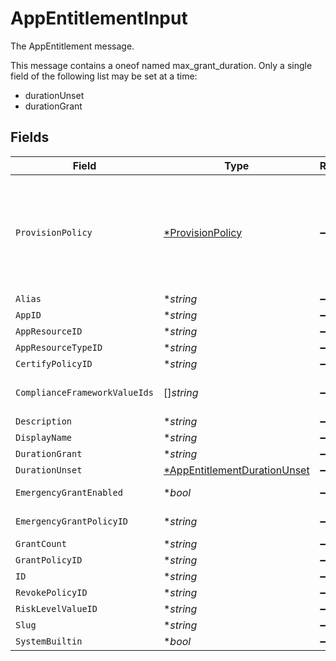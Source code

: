 # AppEntitlementInput

The AppEntitlement message.

This message contains a oneof named max_grant_duration. Only a single field of the following list may be set at a time:
  - durationUnset
  - durationGrant



## Fields

| Field                                                                                                                                                                          | Type                                                                                                                                                                           | Required                                                                                                                                                                       | Description                                                                                                                                                                    |
| ------------------------------------------------------------------------------------------------------------------------------------------------------------------------------ | ------------------------------------------------------------------------------------------------------------------------------------------------------------------------------ | ------------------------------------------------------------------------------------------------------------------------------------------------------------------------------ | ------------------------------------------------------------------------------------------------------------------------------------------------------------------------------ |
| `ProvisionPolicy`                                                                                                                                                              | [*ProvisionPolicy](../../models/shared/provisionpolicy.md)                                                                                                                     | :heavy_minus_sign:                                                                                                                                                             | The ProvisionPolicy message.<br/><br/>This message contains a oneof named typ. Only a single field of the following list may be set at a time:<br/>  - connector<br/>  - manual<br/>  - delegated<br/> |
| `Alias`                                                                                                                                                                        | **string*                                                                                                                                                                      | :heavy_minus_sign:                                                                                                                                                             | The alias field.                                                                                                                                                               |
| `AppID`                                                                                                                                                                        | **string*                                                                                                                                                                      | :heavy_minus_sign:                                                                                                                                                             | The appId field.                                                                                                                                                               |
| `AppResourceID`                                                                                                                                                                | **string*                                                                                                                                                                      | :heavy_minus_sign:                                                                                                                                                             | The appResourceId field.                                                                                                                                                       |
| `AppResourceTypeID`                                                                                                                                                            | **string*                                                                                                                                                                      | :heavy_minus_sign:                                                                                                                                                             | The appResourceTypeId field.                                                                                                                                                   |
| `CertifyPolicyID`                                                                                                                                                              | **string*                                                                                                                                                                      | :heavy_minus_sign:                                                                                                                                                             | The certifyPolicyId field.                                                                                                                                                     |
| `ComplianceFrameworkValueIds`                                                                                                                                                  | []*string*                                                                                                                                                                     | :heavy_minus_sign:                                                                                                                                                             | The complianceFrameworkValueIds field.                                                                                                                                         |
| `Description`                                                                                                                                                                  | **string*                                                                                                                                                                      | :heavy_minus_sign:                                                                                                                                                             | The description field.                                                                                                                                                         |
| `DisplayName`                                                                                                                                                                  | **string*                                                                                                                                                                      | :heavy_minus_sign:                                                                                                                                                             | The displayName field.                                                                                                                                                         |
| `DurationGrant`                                                                                                                                                                | **string*                                                                                                                                                                      | :heavy_minus_sign:                                                                                                                                                             | N/A                                                                                                                                                                            |
| `DurationUnset`                                                                                                                                                                | [*AppEntitlementDurationUnset](../../models/shared/appentitlementdurationunset.md)                                                                                             | :heavy_minus_sign:                                                                                                                                                             | N/A                                                                                                                                                                            |
| `EmergencyGrantEnabled`                                                                                                                                                        | **bool*                                                                                                                                                                        | :heavy_minus_sign:                                                                                                                                                             | The emergencyGrantEnabled field.                                                                                                                                               |
| `EmergencyGrantPolicyID`                                                                                                                                                       | **string*                                                                                                                                                                      | :heavy_minus_sign:                                                                                                                                                             | The emergencyGrantPolicyId field.                                                                                                                                              |
| `GrantCount`                                                                                                                                                                   | **string*                                                                                                                                                                      | :heavy_minus_sign:                                                                                                                                                             | The grantCount field.                                                                                                                                                          |
| `GrantPolicyID`                                                                                                                                                                | **string*                                                                                                                                                                      | :heavy_minus_sign:                                                                                                                                                             | The grantPolicyId field.                                                                                                                                                       |
| `ID`                                                                                                                                                                           | **string*                                                                                                                                                                      | :heavy_minus_sign:                                                                                                                                                             | The id field.                                                                                                                                                                  |
| `RevokePolicyID`                                                                                                                                                               | **string*                                                                                                                                                                      | :heavy_minus_sign:                                                                                                                                                             | The revokePolicyId field.                                                                                                                                                      |
| `RiskLevelValueID`                                                                                                                                                             | **string*                                                                                                                                                                      | :heavy_minus_sign:                                                                                                                                                             | The riskLevelValueId field.                                                                                                                                                    |
| `Slug`                                                                                                                                                                         | **string*                                                                                                                                                                      | :heavy_minus_sign:                                                                                                                                                             | The slug field.                                                                                                                                                                |
| `SystemBuiltin`                                                                                                                                                                | **bool*                                                                                                                                                                        | :heavy_minus_sign:                                                                                                                                                             | The systemBuiltin field.                                                                                                                                                       |
